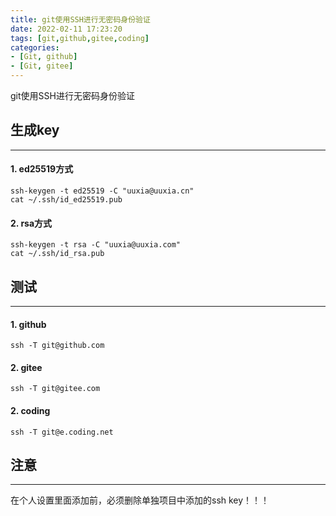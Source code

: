 ```yaml
---
title: git使用SSH进行无密码身份验证
date: 2022-02-11 17:23:20
tags: [git,github,gitee,coding]
categories:
- [Git, github]
- [Git, gitee]
---
```


git使用SSH进行无密码身份验证
<!--more-->

## 生成key
---
#### 1. ed25519方式

    ssh-keygen -t ed25519 -C "uuxia@uuxia.cn"
    cat ~/.ssh/id_ed25519.pub

#### 2. rsa方式

    ssh-keygen -t rsa -C "uuxia@uuxia.com"
    cat ~/.ssh/id_rsa.pub


## 测试
---
#### 1. github

    ssh -T git@github.com

#### 2. gitee

    ssh -T git@gitee.com

#### 2. coding

    ssh -T git@e.coding.net


## 注意
---
在个人设置里面添加前，必须删除单独项目中添加的ssh key！！！

